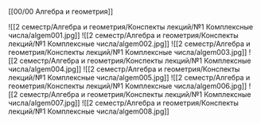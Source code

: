 [[00/00 Алгебра и геометрия]]

![[2 семестр/Алгебра и геометрия/Конспекты лекций/№1 Комплексные числа/algem001.jpg]]
![[2 семестр/Алгебра и геометрия/Конспекты лекций/№1 Комплексные числа/algem002.jpg]]
![[2 семестр/Алгебра и геометрия/Конспекты лекций/№1 Комплексные числа/algem003.jpg]]
![[2 семестр/Алгебра и геометрия/Конспекты лекций/№1 Комплексные числа/algem004.jpg]]
![[2 семестр/Алгебра и геометрия/Конспекты лекций/№1 Комплексные числа/algem005.jpg]]
![[2 семестр/Алгебра и геометрия/Конспекты лекций/№1 Комплексные числа/algem006.jpg]]
![[2 семестр/Алгебра и геометрия/Конспекты лекций/№1 Комплексные числа/algem007.jpg]]
![[2 семестр/Алгебра и геометрия/Конспекты лекций/№1 Комплексные числа/algem008.jpg]]

